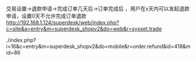 
交易设置->退款申请->完成订单几天后->订单完成后 ，用户在x天内可以发起退款申请，设置0天不允许完成订单退款
http://192.168.1.124/superdesk/web/index.php?c=site&a=entry&m=superdesk_shopv2&do=web&r=sysset.trade



./index.php?i=16&c=entry&m=superdesk_shopv2&do=mobile&r=order.refund&id=418&mid=86